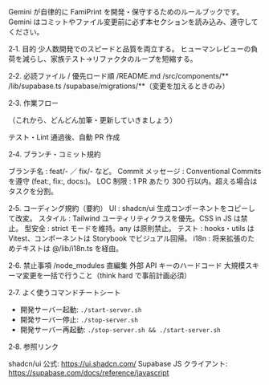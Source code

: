 
Gemini が自律的に FamiPrint を開発・保守するためのルールブックです。Gemini はコミットやファイル変更前に必ず本セクションを読み込み、遵守してください。

2‑1. 目的
少人数開発でのスピードと品質を両立する。
ヒューマンレビューの負荷を減らし、家族テスト→リファクタのループを短縮する。

2‑2. 必読ファイル / 優先ロード順
/README.md
/src/components/**
/lib/supabase.ts
/supabase/migrations/**（変更を加えるときのみ）

2‑3. 作業フロー

（これから、どんどん加筆・更新していきましょう）

テスト・Lint 通過後、自動 PR 作成

2‑4. ブランチ・コミット規約

ブランチ名 : feat/<issue-id>-<slug> ／ fix/<issue-id>-<slug> など。
Commit メッセージ : Conventional Commits を遵守 (feat:, fix:, docs:)。
LOC 制限 : 1 PR あたり 300 行以内。超える場合はタスクを分割。

2‑5. コーディング規約（要約）
UI : shadcn/ui 生成コンポーネントをコピーして改変。
スタイル : Tailwind ユーティリティクラスを優先。CSS in JS は禁止。
型安全 : strict モードを維持。any は原則禁止。
テスト : hooks・utils は Vitest、コンポーネントは Storybook でビジュアル回帰。
i18n : 将来拡張のためテキストは @/lib/i18n.ts を経由。

2‑6. 禁止事項
/node_modules 直編集
外部 API キーのハードコード
大規模スキーマ変更を一括で行うこと（think hard で事前計画必須）

2‑7. よく使うコマンドチートシート

- 開発サーバー起動: `./start-server.sh`
- 開発サーバー停止: `./stop-server.sh`
- 開発サーバー再起動: `./stop-server.sh && ./start-server.sh`

2‑8. 参照リンク

shadcn/ui 公式: https://ui.shadcn.com/
Supabase JS クライアント: https://supabase.com/docs/reference/javascript

